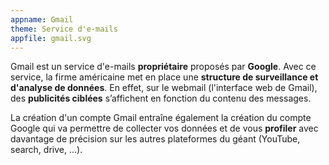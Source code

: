 ```yaml
---
appname: Gmail
theme: Service d'e-mails
appfile: gmail.svg
---
```


Gmail est un service d'e-mails **propriétaire** proposés par **Google**. Avec ce service, la firme américaine met en place une **structure de surveillance et d'analyse de données**. En effet, sur le webmail (l'interface web de Gmail), des **publicités ciblées** s’affichent en fonction du contenu des messages.

La création d'un compte Gmail entraîne également la création du compte Google qui va permettre de collecter vos données et de vous **profiler** avec davantage de précision sur les autres plateformes du géant (YouTube, search, drive, ...).
